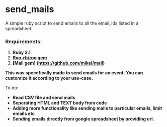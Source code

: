 # send_mails
A simple ruby script to send emails to all the email_ids listed in a spreadsheet.

### Requirements:  
1. **Ruby 2.1**
2. **[Roo-rb/roo gem](https://github.com/roo-rb/roo)**
3. **[Mail gem] (https://github.com/mikel/mail)**

**This was specefically made to send emails for an event. You can customize it according to your use-case.**

To do:
- **Read CSV file and send mails**
- **Seperating HTML and TEXT body from code**
- **Adding more functionality like sending mails to particular emails, limit emails etc**
- **Sending emails directly from google spreadsheet by providing url.**
